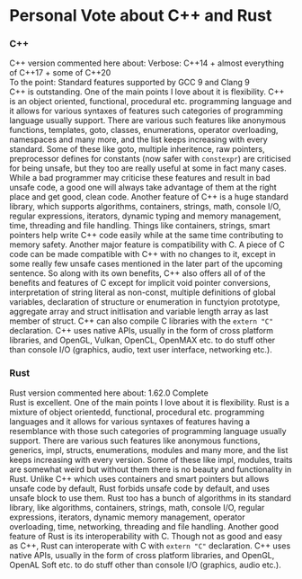 # Personal Vote about C++ and Rust  
### C++  
C++ version commented here about:
Verbose: C++14 + almost everything of C++17 + some of C++20  
To the point: Standard features supported by GCC 9 and Clang 9  
C++ is outstanding. One of the main points I love about it is flexibility. C++ is an object oriented, functional, procedural etc. programming language and it allows for various syntaxes of features such categories of programming language usually support. There are various such features like anonymous functions, templates, goto, classes, enumerations, operator overloading, namespaces and many more, and the list keeps increasing with every standard. Some of these like goto, multiple inheritence, raw pointers, preprocessor defines for constants (now safer with `constexpr`) are criticised for being unsafe, but they too are really useful at some in fact many cases. While a bad programmer may criticise these features and result in bad unsafe code, a good one will always take advantage of them at the right place and get good, clean code. Another feature of C++ is a huge standard library, which supports algorithms, containers, strings, math, console I/O, regular expressions, iterators, dynamic typing and memory management, time, threading and file handling. Things like containers, strings, smart pointers help write C++ code easily while at the same time contributing to memory safety. Another major feature is compatibility with C. A piece of C code can be made compatible with C++ with no changes to it, except in some really few unsafe cases mentioned in the later part of the upcoming sentence. So along with its own benefits, C++ also offers all of of the benefits and features of C except for implicit void pointer conversions, interpretation of string literal as non-const, multiple definitions of global variables, declaration of structure or enumeration in functyion prototype, aggregate array and struct initlisation and variable length array as last member of struct. C++ can also compile C libraries with the `extern "C"` declaration. C++ uses native APIs, usually in the form of cross platform libraries, and OpenGL, Vulkan, OpenCL, OpenMAX etc. to do stuff other than console I/O (graphics, audio, text user interface, networking etc.).  
### Rust  
Rust version commented here about: 1.62.0 Complete  
Rust is excellent. One of the main points I love about it is flexibility. Rust is a mixture of object orientedd, functional, procedural etc. programming languages and it allows for various syntaxes of features having a resemblance with those such categories of programming language usually support. There are various such features like anonymous functions, generics, impl, structs, enumerations, modules and many more, and the list keeps increasing with every version. Some of these like impl, modules, traits are somewhat weird but without them there is no beauty and functionality in Rust. Unlike C++ which uses containers and smart pointers but allows unsafe code by default, Rust forbids unsafe code by default, and uses unsafe block to use them. Rust too has a bunch of algorithms in its standard library, like algorithms, containers, strings, math, console I/O, regular expressions, iterators, dynamic memory management, operator overloading, time, networking, threading and file handling. Another good feature of Rust is its interoperability with C. Though not as good and easy as C++, Rust can interoperate with C with `extern "C"` declaration. C++ uses native APIs, usually in the form of cross platform libraries, and OpenGL, OpenAL Soft etc. to do stuff other than console I/O (graphics, audio etc.).  
